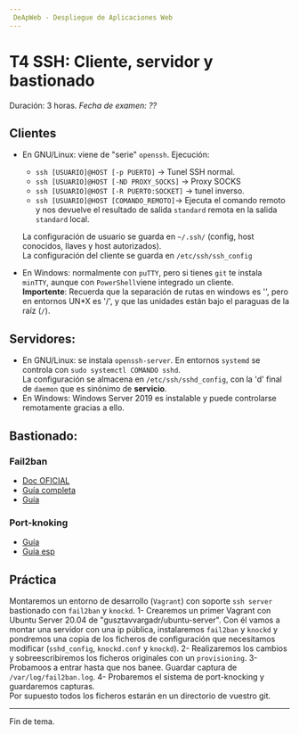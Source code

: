 ```yaml
---
 DeApWeb - Despliegue de Aplicaciones Web
---
```


# T4 SSH: Cliente, servidor y bastionado

Duración: 3 horas.
*Fecha de examen: ??*

## Clientes
+ En GNU/Linux: viene de "serie" `openssh`. Ejecución:
  - `ssh [USUARIO]@HOST [-p PUERTO]` -> Tunel SSH normal.
  - `ssh [USUARIO]@HOST [-ND PROXY_SOCKS]` -> Proxy SOCKS
  - `ssh [USUARIO]@HOST [-R PUERTO:SOCKET]` -> tunel inverso.
  - `ssh [USUARIO]@HOST [COMANDO_REMOTO]`-> Ejecuta el comando remoto y nos devuelve el resultado de salida `standard` remota en la salida `standard` local.

  La configuración de usuario se guarda en `~/.ssh/` (config, host conocidos, llaves y host autorizados). \
  La configuración del cliente se guarda en `/etc/ssh/ssh_config`

+ En Windows: normalmente con `puTTY`, pero si tienes `git` te instala `minTTY`, aunque con `PowerShell`viene integrado un cliente. \
  **Importente**: Recuerda que la separación de rutas en windows es '\', pero en entornos UN*X es '/', y que las unidades están bajo el paraguas de la raíz (`/`).

## Servidores:
+ En GNU/Linux: se instala `openssh-server`. En entornos `systemd` se controla con `sudo systemctl COMANDO sshd`. \
  La configuración se almacena en `/etc/ssh/sshd_config`, con la 'd' final de `daemon` que es sinónimo de **servicio**.
+ En Windows: Windows Server 2019 es instalable y puede controlarse remotamente gracias a ello.

## Bastionado:
### Fail2ban
+ [Doc OFICIAL](https://www.fail2ban.org/wiki/index.php/MANUAL_0_8#Introduction)
+ [Guía completa](http://albertomagallon.es/fail2ban-bastionado-de-servicios-remotos-en-linux/)
+ [Guía](https://www.ionos.es/digitalguide/servidores/seguridad/fail2ban-la-herramienta-ideal-para-proteger-tu-servidor/)

### Port-knoking
+ [Guía](https://www.tecmint.com/port-knocking-to-secure-ssh/)
+ [Guía esp](https://rm-rf.es/port-knocking-en-debian-con-knockd/)


## Práctica
Montaremos un entorno de desarrollo (`Vagrant`) con soporte `ssh server` bastionado con `fail2ban` y `knockd`.
1- Crearemos un primer Vagrant con Ubuntu Server 20.04 de "gusztavvargadr/ubuntu-server". Con él vamos a montar una servidor con una ip pública, instalaremos `fail2ban` y `knockd` y pondremos una copia de los ficheros de configuración que necesitamos modificar (`sshd_config`, `knockd.conf` y `knockd`).
2- Realizaremos los cambios y sobreescribiremos los ficheros originales con un `provisioning`.
3- Probamoos a entrar hasta que nos banee. Guardar captura de `/var/log/fail2ban.log`.
4- Probaremos el sistema de port-knocking y guardaremos capturas. \
Por supuesto todos los ficheros estarán en un directorio de vuestro git.


---
Fin de tema.
